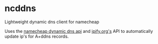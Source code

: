 # ncddns
Lightweight dynamic dns client for namecheap


Uses the [namecheap dynamic dns api](https://www.namecheap.com/support/knowledgebase/article.aspx/29/11/how-do-i-use-a-browser-to-dynamically-update-the-hosts-ip/) and [ipify.org's](https://ipify.org) API to automatically update ip's for A+ddns records. 
